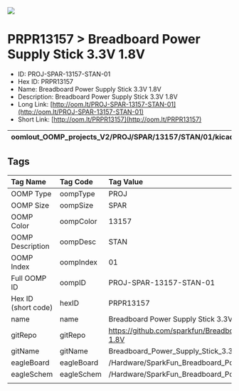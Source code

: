 


  
![][im]
# PRPR13157 > Breadboard Power Supply Stick 3.3V 1.8V

- ID: PROJ-SPAR-13157-STAN-01
- Hex ID: PRPR13157
- Name: Breadboard Power Supply Stick 3.3V 1.8V
- Description: Breadboard Power Supply Stick 3.3V 1.8V
- Long Link: [http://oom.lt/PROJ-SPAR-13157-STAN-01](http://oom.lt/PROJ-SPAR-13157-STAN-01)
- Short Link: [http://oom.lt/PRPR13157](http://oom.lt/PRPR13157)
  

|oomlout_OOMP_projects_V2/PROJ/SPAR/13157/STAN/01/kicadPcb3dFront.png|oomlout_OOMP_projects_V2/PROJ/SPAR/13157/STAN/01/kicadPcb3dBack.png|oomlout_OOMP_projects_V2/PROJ/SPAR/13157/STAN/01/kicadPcb3d.png||
| :---: | :---: | :---: | :---: |

## Tags
  

|Tag Name|Tag Code|Tag Value|
| :--- | :--- | :--- |
|OOMP Type|oompType|PROJ|
|OOMP Size|oompSize|SPAR|
|OOMP Color|oompColor|13157|
|OOMP Description|oompDesc|STAN|
|OOMP Index|oompIndex|01|
|Full OOMP ID|oompID|PROJ-SPAR-13157-STAN-01|
|Hex ID (short code)|hexID|PRPR13157|
|name|name|Breadboard Power Supply Stick 3.3V 1.8V|
|gitRepo|gitRepo|https://github.com/sparkfun/Breadboard_Power_Supply_Stick_3.3V-1.8V|
|gitName|gitName|Breadboard_Power_Supply_Stick_3.3V-1.8V|
|eagleBoard|eagleBoard|/Hardware/SparkFun_Breadboard_Power_Supply-3.3-1.8SMD.brd|
|eagleSchem|eagleSchem|/Hardware/SparkFun_Breadboard_Power_Supply-3.3-1.8SMD.sch|
||||



[im]: PROJ/SPAR/13157/STAN/01/kicadPcb3d_450.png
